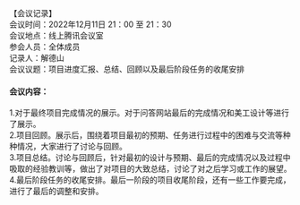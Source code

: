【会议记录】<br>
会议时间：2022年12月11日 21：00 至 21：30<br>
会议地点：线上腾讯会议室<br>
参会人员：全体成员<br>
记录人：解德山<br>
会议议题：项目进度汇报、总结、回顾以及最后阶段任务的收尾安排<br>
#### 会议内容：
1.对于最终项目完成情况的展示。对于问答网站最后的完成情况和美工设计等进行了展示。<br>
2.项目回顾。展示后，围绕着项目最初的预期、任务进行过程中的困难与交流等种种情况，大家进行了讨论与回顾。<br>
3.项目总结。讨论与回顾后，针对最初的设计与预期、最后的完成情况以及过程中吸取的经验教训等，做出了对项目的大致总结，讨论了对之后学习或工作的展望。<br>
4.最后阶段任务的收尾安排。最后一阶段的项目收尾阶段，还有一些工作要完成，进行了最后的调整和安排。<br>

